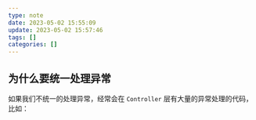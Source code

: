 ```yaml
---
type: note
date: 2023-05-02 15:55:09
update: 2023-05-02 15:57:46
tags: []
categories: []
---
```


## 为什么要统一处理异常

如果我们不统一的处理异常，经常会在 `Controller` 层有大量的异常处理的代码，比如：

